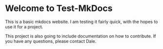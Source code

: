 # Welcome to Test-MkDocs

This is a basic mkdocs website. I am testing it fairly quick, with the hopes to
use it for a project.

This project is also going to include documentation on how to contribute. If you
have any questions, please contact Dale.

